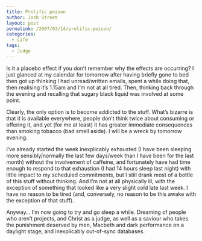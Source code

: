 ```yaml
---
title: Prolific poison
author: Josh Street
layout: post
permalink: /2007/03/14/prolific-poison/
categories:
  - Life
tags:
  - Judge
---
```

Is it a placebo effect if you don&#8217;t remember why the effects are occurring? I just glanced at my calendar for tomorrow after having briefly gone to bed then got up thinking I had unread/written emails, spent a while doing that, then realising it&#8217;s 1.15am and I&#8217;m not at all tired. Then, thinking back through the evening and recalling that sugary black liquid was involved at some point.

Clearly, the only option is to become addicted to the stuff. What&#8217;s bizarre is that it is available everywhere, people don&#8217;t think twice about consuming or offering it, and yet (for me at least) it has greater immediate consequences than smoking tobacco (bad smell aside). I will be a wreck by tomorrow evening.

I&#8217;ve already started the week inexplicably exhausted (I have been sleeping more sensibly/normally the last few days/week than I have been for the last month) without the involvement of caffeine, and fortunately have had time enough to respond to that exhaustion (I had 14 hours sleep last night) with little impact to my scheduled commitments, but I still drank most of a bottle of this stuff without thinking. And I&#8217;m not at all physically ill, with the exception of something that looked like a very slight cold late last week. I have no reason to be tired (and, conversely, no reason to be this awake with the exception of that stuff).

Anyway&#8230; I&#8217;m now going to try and go sleep a while. Dreaming of people who aren&#8217;t projects, and Christ as a judge, as well as a saviour who takes the punishment deserved by men, Macbeth and dark performance on a daylight stage, and inexplicably out-of-sync databases.